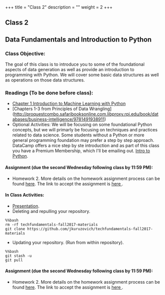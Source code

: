 +++
title = "Class 2"
description = ""
weight = 2
+++

## Class 2

## Data Fundamentals and Introduction to Python

### Class Objective:

The goal of this class is to introduce you to some of the foundational aspects of data generation as well as provide an introduction to programming with Python. We will cover some basic data structures as well as operations on those data structures.

### Readings (To be done before class):
- [Chapter 1 Introduction to Machine Learning with Python](http://proquestcombo.safaribooksonline.com.libproxy.rpi.edu/book/programming/machine-learning/9781449369880)
- [Chapters 1-3 from Principles of Data Wrangling] (http://proquestcombo.safaribooksonline.com.libproxy.rpi.edu/book/databases/business-intelligence/9781491938911)
- Optional Activities: We will be focusing on some foundational Python concepts, but we will primarly be focusing on techniques and practices related to data science. Some students without a Python or more general programming foundation may prefer a step by step approach. DataCamp offers a nice step by ste introduction and as part of this class you have a Premium Membership, which I'll be emailing out.  [Intro to Python](https://www.datacamp.com/courses/intro-to-python-for-data-science).

#### Assignment (due the second Wednesday following class by 11:59 PM):
- Homework 2. More details on the homework assignment process can be found [here](/mgmt6560/assignments/). The link to accept the assignment is [here ](https://classroom.github.com/a/9fXCTWwC).

#### In Class Activities:
- [Presentation](https://www.dropbox.com/s/84opk3uo3cyxxwg/02-data.pptx?dl=0).
- Deleting and repulling your repository.
```
%%bash
rm -rf techfundamentals-fall2017-materials
git clone https://github.com/jkuruzovich/techfundamentals-fall2017-materials
```

- Updating your repository. (Run from within repository).
```
%%bash
git stash -u
git pull
```

#### Assignment (due the second Wednesday following class by 11:59 PM):
- Homework 2. More details on the homework assignment process can be found [here](/mgmt6560/assignments/). The link to accept the assignment is [here ](https://classroom.github.com/a/9fXCTWwC).
